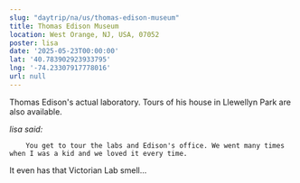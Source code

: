 ```yaml
---
slug: "daytrip/na/us/thomas-edison-museum"
title: Thomas Edison Museum
location: West Orange, NJ, USA, 07052
poster: lisa
date: '2025-05-23T00:00:00'
lat: '40.783902923933795'
lng: '-74.23307917778016'
url: null
---
```


Thomas Edison's actual laboratory.  Tours of his house in Llewellyn Park are also available.

<em>lisa said:</em>

        You get to tour the labs and Edison's office. We went many times when I was a kid and we loved it every time. 

It even has that Victorian Lab smell...
